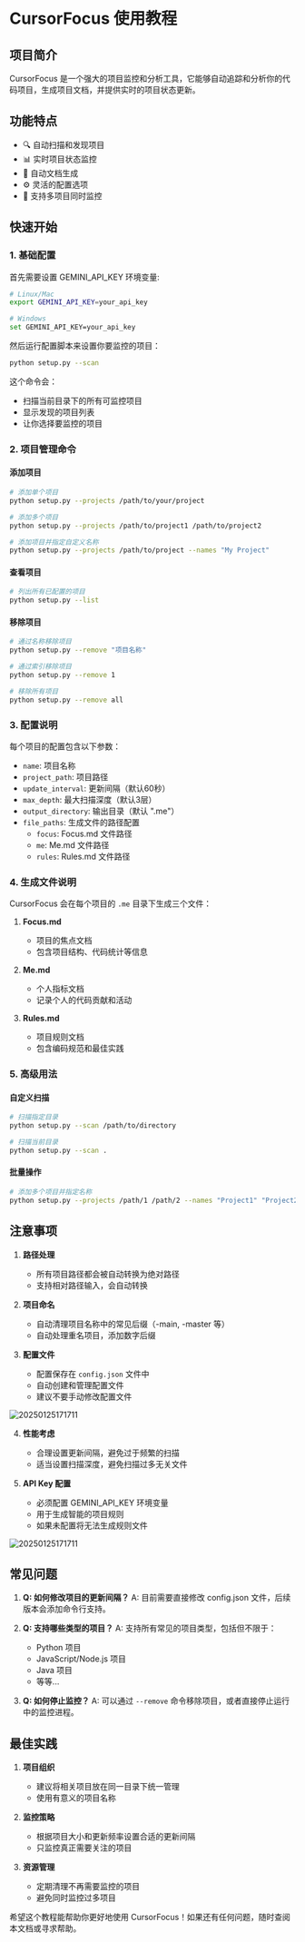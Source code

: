 # CursorFocus 使用教程

## 项目简介

CursorFocus 是一个强大的项目监控和分析工具，它能够自动追踪和分析你的代码项目，生成项目文档，并提供实时的项目状态更新。

## 功能特点

- 🔍 自动扫描和发现项目
- 📊 实时项目状态监控
- 📝 自动文档生成
- ⚙️ 灵活的配置选项
- 🚀 支持多项目同时监控

## 快速开始

### 1. 基础配置

首先需要设置 GEMINI_API_KEY 环境变量:

```bash
# Linux/Mac
export GEMINI_API_KEY=your_api_key

# Windows
set GEMINI_API_KEY=your_api_key
```

然后运行配置脚本来设置你要监控的项目：

```bash
python setup.py --scan
```

这个命令会：
- 扫描当前目录下的所有可监控项目
- 显示发现的项目列表
- 让你选择要监控的项目

### 2. 项目管理命令

#### 添加项目
```bash
# 添加单个项目
python setup.py --projects /path/to/your/project

# 添加多个项目
python setup.py --projects /path/to/project1 /path/to/project2

# 添加项目并指定自定义名称
python setup.py --projects /path/to/project --names "My Project"
```

#### 查看项目
```bash
# 列出所有已配置的项目
python setup.py --list
```

#### 移除项目
```bash
# 通过名称移除项目
python setup.py --remove "项目名称"

# 通过索引移除项目
python setup.py --remove 1

# 移除所有项目
python setup.py --remove all
```

### 3. 配置说明

每个项目的配置包含以下参数：
- `name`: 项目名称
- `project_path`: 项目路径
- `update_interval`: 更新间隔（默认60秒）
- `max_depth`: 最大扫描深度（默认3层）
- `output_directory`: 输出目录（默认 ".me"）
- `file_paths`: 生成文件的路径配置
  - `focus`: Focus.md 文件路径
  - `me`: Me.md 文件路径
  - `rules`: Rules.md 文件路径

### 4. 生成文件说明

CursorFocus 会在每个项目的 `.me` 目录下生成三个文件：

1. **Focus.md**
   - 项目的焦点文档
   - 包含项目结构、代码统计等信息

2. **Me.md**
   - 个人指标文档
   - 记录个人的代码贡献和活动

3. **Rules.md**
   - 项目规则文档
   - 包含编码规范和最佳实践

### 5. 高级用法

#### 自定义扫描
```bash
# 扫描指定目录
python setup.py --scan /path/to/directory

# 扫描当前目录
python setup.py --scan .
```

#### 批量操作
```bash
# 添加多个项目并指定名称
python setup.py --projects /path/1 /path/2 --names "Project1" "Project2"
```

## 注意事项

1. **路径处理**
   - 所有项目路径都会被自动转换为绝对路径
   - 支持相对路径输入，会自动转换

2. **项目命名**
   - 自动清理项目名称中的常见后缀（-main, -master 等）
   - 自动处理重名项目，添加数字后缀

3. **配置文件**
   - 配置保存在 `config.json` 文件中
   - 自动创建和管理配置文件
   - 建议不要手动修改配置文件

![20250125171711](https://s2.loli.net/2025/01/25/vnS92ikp5A7uGb1.png)


4. **性能考虑**
   - 合理设置更新间隔，避免过于频繁的扫描
   - 适当设置扫描深度，避免扫描过多无关文件

5. **API Key 配置**
   - 必须配置 GEMINI_API_KEY 环境变量
   - 用于生成智能的项目规则
   - 如果未配置将无法生成规则文件

![20250125171711](https://s2.loli.net/2025/01/25/vnS92ikp5A7uGb1.png)

## 常见问题

1. **Q: 如何修改项目的更新间隔？**
   A: 目前需要直接修改 config.json 文件，后续版本会添加命令行支持。

2. **Q: 支持哪些类型的项目？**
   A: 支持所有常见的项目类型，包括但不限于：
   - Python 项目
   - JavaScript/Node.js 项目
   - Java 项目
   - 等等...

3. **Q: 如何停止监控？**
   A: 可以通过 `--remove` 命令移除项目，或者直接停止运行中的监控进程。

## 最佳实践

1. **项目组织**
   - 建议将相关项目放在同一目录下统一管理
   - 使用有意义的项目名称

2. **监控策略**
   - 根据项目大小和更新频率设置合适的更新间隔
   - 只监控真正需要关注的项目

3. **资源管理**
   - 定期清理不再需要监控的项目
   - 避免同时监控过多项目

希望这个教程能帮助你更好地使用 CursorFocus！如果还有任何问题，随时查阅本文档或寻求帮助。 